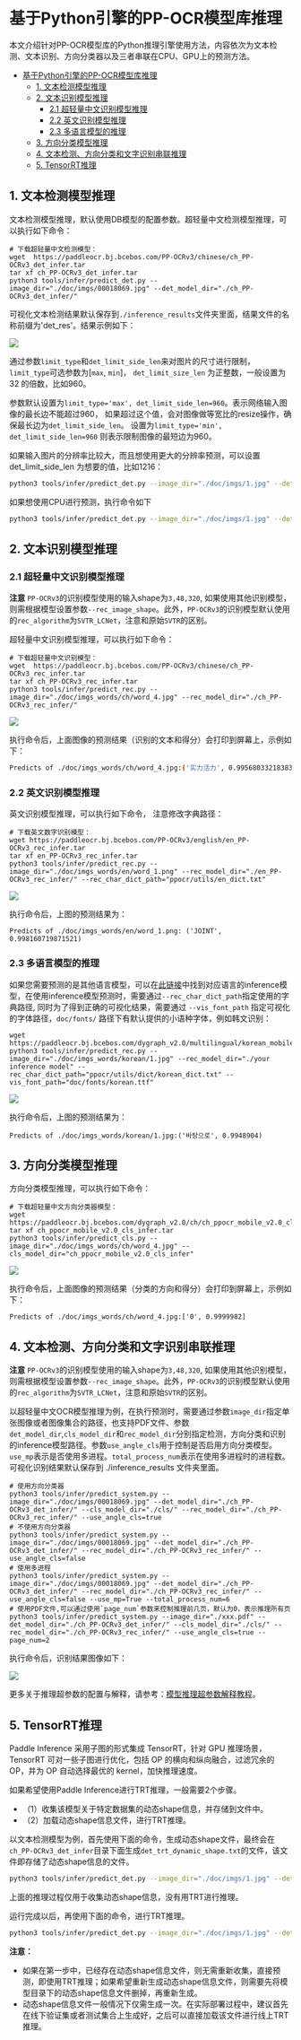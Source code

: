 # 基于Python引擎的PP-OCR模型库推理

本文介绍针对PP-OCR模型库的Python推理引擎使用方法，内容依次为文本检测、文本识别、方向分类器以及三者串联在CPU、GPU上的预测方法。


- [基于Python引擎的PP-OCR模型库推理](#基于python引擎的pp-ocr模型库推理)
  - [1. 文本检测模型推理](#1-文本检测模型推理)
  - [2. 文本识别模型推理](#2-文本识别模型推理)
    - [2.1 超轻量中文识别模型推理](#21-超轻量中文识别模型推理)
    - [2.2 英文识别模型推理](#22-英文识别模型推理)
    - [2.3 多语言模型的推理](#23-多语言模型的推理)
  - [3. 方向分类模型推理](#3-方向分类模型推理)
  - [4. 文本检测、方向分类和文字识别串联推理](#4-文本检测方向分类和文字识别串联推理)
  - [5. TensorRT推理](5-TensorRT推理)

<a name="文本检测模型推理"></a>

## 1. 文本检测模型推理

文本检测模型推理，默认使用DB模型的配置参数。超轻量中文检测模型推理，可以执行如下命令：

```
# 下载超轻量中文检测模型：
wget  https://paddleocr.bj.bcebos.com/PP-OCRv3/chinese/ch_PP-OCRv3_det_infer.tar
tar xf ch_PP-OCRv3_det_infer.tar
python3 tools/infer/predict_det.py --image_dir="./doc/imgs/00018069.jpg" --det_model_dir="./ch_PP-OCRv3_det_infer/"

```

可视化文本检测结果默认保存到`./inference_results`文件夹里面，结果文件的名称前缀为'det_res'。结果示例如下：

![](../imgs_results/det_res_00018069.jpg)

通过参数`limit_type`和`det_limit_side_len`来对图片的尺寸进行限制，
`limit_type`可选参数为[`max`, `min`]，
`det_limit_size_len` 为正整数，一般设置为32 的倍数，比如960。

参数默认设置为`limit_type='max', det_limit_side_len=960`。表示网络输入图像的最长边不能超过960，
如果超过这个值，会对图像做等宽比的resize操作，确保最长边为`det_limit_side_len`。
设置为`limit_type='min', det_limit_side_len=960` 则表示限制图像的最短边为960。

如果输入图片的分辨率比较大，而且想使用更大的分辨率预测，可以设置det_limit_side_len 为想要的值，比如1216：

```bash
python3 tools/infer/predict_det.py --image_dir="./doc/imgs/1.jpg" --det_model_dir="./ch_PP-OCRv3_det_infer/" --det_limit_type=max --det_limit_side_len=1216
```

如果想使用CPU进行预测，执行命令如下

```bash
python3 tools/infer/predict_det.py --image_dir="./doc/imgs/1.jpg" --det_model_dir="./ch_PP-OCRv3_det_infer/"  --use_gpu=False
```


<a name="文本识别模型推理"></a>

## 2. 文本识别模型推理

<a name="超轻量中文识别模型推理"></a>

### 2.1 超轻量中文识别模型推理

**注意** `PP-OCRv3`的识别模型使用的输入shape为`3,48,320`, 如果使用其他识别模型，则需根据模型设置参数`--rec_image_shape`。此外，`PP-OCRv3`的识别模型默认使用的`rec_algorithm`为`SVTR_LCNet`，注意和原始`SVTR`的区别。

超轻量中文识别模型推理，可以执行如下命令：

```
# 下载超轻量中文识别模型：
wget  https://paddleocr.bj.bcebos.com/PP-OCRv3/chinese/ch_PP-OCRv3_rec_infer.tar
tar xf ch_PP-OCRv3_rec_infer.tar
python3 tools/infer/predict_rec.py --image_dir="./doc/imgs_words/ch/word_4.jpg" --rec_model_dir="./ch_PP-OCRv3_rec_infer/"
```

![](../imgs_words/ch/word_4.jpg)

执行命令后，上面图像的预测结果（识别的文本和得分）会打印到屏幕上，示例如下：

```bash
Predicts of ./doc/imgs_words/ch/word_4.jpg:('实力活力', 0.9956803321838379)
```

<a name="英文识别模型推理"></a>

### 2.2 英文识别模型推理

英文识别模型推理，可以执行如下命令， 注意修改字典路径：

```
# 下载英文数字识别模型：
wget https://paddleocr.bj.bcebos.com/PP-OCRv3/english/en_PP-OCRv3_rec_infer.tar
tar xf en_PP-OCRv3_rec_infer.tar
python3 tools/infer/predict_rec.py --image_dir="./doc/imgs_words/en/word_1.png" --rec_model_dir="./en_PP-OCRv3_rec_infer/" --rec_char_dict_path="ppocr/utils/en_dict.txt"
```

![](../imgs_words/en/word_1.png)

执行命令后，上图的预测结果为：

```
Predicts of ./doc/imgs_words/en/word_1.png: ('JOINT', 0.998160719871521)
```
<a name="多语言模型的推理"></a>

### 2.3 多语言模型的推理

如果您需要预测的是其他语言模型，可以在[此链接](./models_list.md#%E5%A4%9A%E8%AF%AD%E8%A8%80%E8%AF%86%E5%88%AB%E6%A8%A1%E5%9E%8B)中找到对应语言的inference模型，在使用inference模型预测时，需要通过`--rec_char_dict_path`指定使用的字典路径, 同时为了得到正确的可视化结果，需要通过 `--vis_font_path` 指定可视化的字体路径，`doc/fonts/` 路径下有默认提供的小语种字体，例如韩文识别：
```
wget https://paddleocr.bj.bcebos.com/dygraph_v2.0/multilingual/korean_mobile_v2.0_rec_infer.tar
python3 tools/infer/predict_rec.py --image_dir="./doc/imgs_words/korean/1.jpg" --rec_model_dir="./your inference model" --rec_char_dict_path="ppocr/utils/dict/korean_dict.txt" --vis_font_path="doc/fonts/korean.ttf"
```

![](../imgs_words/korean/1.jpg)

执行命令后，上图的预测结果为：

``` text
Predicts of ./doc/imgs_words/korean/1.jpg:('바탕으로', 0.9948904)
```

<a name="方向分类模型推理"></a>

## 3. 方向分类模型推理

方向分类模型推理，可以执行如下命令：

```
# 下载超轻量中文方向分类器模型：
wget  https://paddleocr.bj.bcebos.com/dygraph_v2.0/ch/ch_ppocr_mobile_v2.0_cls_infer.tar
tar xf ch_ppocr_mobile_v2.0_cls_infer.tar
python3 tools/infer/predict_cls.py --image_dir="./doc/imgs_words/ch/word_4.jpg" --cls_model_dir="ch_ppocr_mobile_v2.0_cls_infer"
```

![](../imgs_words/ch/word_1.jpg)

执行命令后，上面图像的预测结果（分类的方向和得分）会打印到屏幕上，示例如下：

```
Predicts of ./doc/imgs_words/ch/word_4.jpg:['0', 0.9999982]
```

<a name="文本检测、方向分类和文字识别串联推理"></a>

## 4. 文本检测、方向分类和文字识别串联推理

**注意** `PP-OCRv3`的识别模型使用的输入shape为`3,48,320`, 如果使用其他识别模型，则需根据模型设置参数`--rec_image_shape`。此外，`PP-OCRv3`的识别模型默认使用的`rec_algorithm`为`SVTR_LCNet`，注意和原始`SVTR`的区别。

以超轻量中文OCR模型推理为例，在执行预测时，需要通过参数`image_dir`指定单张图像或者图像集合的路径，也支持PDF文件、参数`det_model_dir`,`cls_model_dir`和`rec_model_dir`分别指定检测，方向分类和识别的inference模型路径。参数`use_angle_cls`用于控制是否启用方向分类模型。`use_mp`表示是否使用多进程。`total_process_num`表示在使用多进程时的进程数。可视化识别结果默认保存到 ./inference_results 文件夹里面。

```shell
# 使用方向分类器
python3 tools/infer/predict_system.py --image_dir="./doc/imgs/00018069.jpg" --det_model_dir="./ch_PP-OCRv3_det_infer/" --cls_model_dir="./cls/" --rec_model_dir="./ch_PP-OCRv3_rec_infer/" --use_angle_cls=true
# 不使用方向分类器
python3 tools/infer/predict_system.py --image_dir="./doc/imgs/00018069.jpg" --det_model_dir="./ch_PP-OCRv3_det_infer/" --rec_model_dir="./ch_PP-OCRv3_rec_infer/" --use_angle_cls=false
# 使用多进程
python3 tools/infer/predict_system.py --image_dir="./doc/imgs/00018069.jpg" --det_model_dir="./ch_PP-OCRv3_det_infer/" --rec_model_dir="./ch_PP-OCRv3_rec_infer/" --use_angle_cls=false --use_mp=True --total_process_num=6
# 使用PDF文件,可以通过使用`page_num`参数来控制推理前几页，默认为0，表示推理所有页
python3 tools/infer/predict_system.py --image_dir="./xxx.pdf" --det_model_dir="./ch_PP-OCRv3_det_infer/" --cls_model_dir="./cls/" --rec_model_dir="./ch_PP-OCRv3_rec_infer/" --use_angle_cls=true --page_num=2
```


执行命令后，识别结果图像如下：

![](../imgs_results/system_res_00018069_v3.jpg)

更多关于推理超参数的配置与解释，请参考：[模型推理超参数解释教程](./inference_args.md)。


## 5. TensorRT推理

Paddle Inference 采用子图的形式集成 TensorRT，针对 GPU 推理场景，TensorRT 可对一些子图进行优化，包括 OP 的横向和纵向融合，过滤冗余的 OP，并为 OP 自动选择最优的 kernel，加快推理速度。

如果希望使用Paddle Inference进行TRT推理，一般需要2个步骤。

* （1）收集该模型关于特定数据集的动态shape信息，并存储到文件中。
* （2）加载动态shape信息文件，进行TRT推理。

以文本检测模型为例，首先使用下面的命令，生成动态shape文件，最终会在`ch_PP-OCRv3_det_infer`目录下面生成`det_trt_dynamic_shape.txt`的文件，该文件即存储了动态shape信息的文件。

```bash
python3 tools/infer/predict_det.py --image_dir="./doc/imgs/1.jpg" --det_model_dir="./ch_PP-OCRv3_det_infer/" --use_tensorrt=True
```

上面的推理过程仅用于收集动态shape信息，没有用TRT进行推理。

运行完成以后，再使用下面的命令，进行TRT推理。

```bash
python3 tools/infer/predict_det.py --image_dir="./doc/imgs/1.jpg" --det_model_dir="./ch_PP-OCRv3_det_infer/" --use_tensorrt=True
```

**注意：**

* 如果在第一步中，已经存在动态shape信息文件，则无需重新收集，直接预测，即使用TRT推理；如果希望重新生成动态shape信息文件，则需要先将模型目录下的动态shape信息文件删掉，再重新生成。
* 动态shape信息文件一般情况下仅需生成一次。在实际部署过程中，建议首先在线下验证集或者测试集合上生成好，之后可以直接加载该文件进行线上TRT推理。

